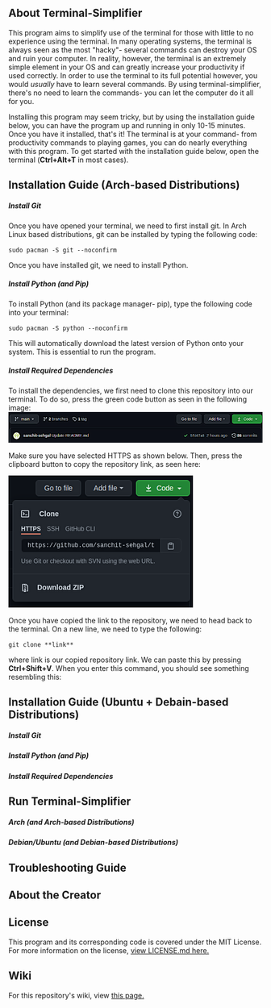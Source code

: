 ## About Terminal-Simplifier
This program aims to simplify use of the terminal for those with little to no experience using the terminal. In many operating systems, the terminal is always seen as the most "hacky"- several commands can destroy your OS and ruin your computer. In reality, however, the terminal is an extremely simple element in your OS and can greatly increase your productivity if used correctly. In order to use the terminal to its full potential however, you would _usually_ have to learn several commands. By using terminal-simplifier, there's no need to learn the commands- you can let the computer do it all for you. 

Installing this program may seem tricky, but by using the installation guide below, you can have the program up and running in only 10-15 minutes. Once you have it installed, that's it! The terminal is at your command- from productivity commands to playing games, you can do nearly everything with this program. To get started with the installation guide below, open the terminal (**Ctrl+Alt+T** in most cases).

## Installation Guide (Arch-based Distributions)

##### Install Git
Once you have opened your terminal, we need to first install git. In Arch Linux based distributions, git can be installed by typing the following code:
```
sudo pacman -S git --noconfirm
```

Once you have installed git, we need to install Python.
##### Install Python (and Pip)
To install Python (and its package manager- pip), type the following code into your terminal:
```
sudo pacman -S python --noconfirm
```
This will automatically download the latest version of Python onto your system. This is essential to run the program.

##### Install Required Dependencies
To install the dependencies, we first need to clone this repository into our terminal. To do so, press the green code button as seen in the following image:
![alt text](screenshots/codebutton.png)

Make sure you have selected HTTPS as shown below. Then, press the clipboard button to copy the repository link, as seen here:



![alt text](screenshots/clipboardbutton.png)

Once you have copied the link to the repository, we need to head back to the terminal. On a new line, we need to type the following:
```
git clone **link**
```
where link is our copied repository link. We can paste this by pressing **Ctrl+Shift+V**. When you enter this command, you should see something resembling this:

## Installation Guide (Ubuntu + Debain-based Distributions)

##### Install Git

##### Install Python (and Pip)

##### Install Required Dependencies

## Run Terminal-Simplifier

##### Arch (and Arch-based Distributions)

##### Debian/Ubuntu (and Debian-based Distributions)

## Troubleshooting Guide

## About the Creator

## License
This program and its corresponding code is covered under the MIT License. For more information on the license, [view LICENSE.md here.](https://github.com/sanchit-sehgal/terminal-simplifier/blob/main/LICENSE)

## Wiki
For this repository's wiki, view [this page.](https://github.com/sanchit-sehgal/terminal-simplifier/wiki/Introduction)
